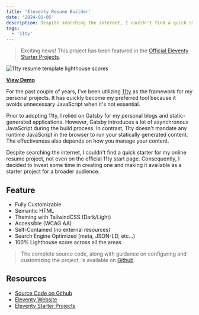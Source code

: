 ```yaml
---
title: 'Eleventy Resume Builder'
date: '2024-01-05'
description: Despite searching the internet, I couldn't find a quick starter for my online resume project, not even on the official 11ty start page. Consequently, I decided to invest some time in creating one and making it available as a starter project for a broader audience.
tags:
  - '11ty'
---
```


> Exciting news! This project has been featured in the [Official Eleventy Starter Projects](https://www.11ty.dev/docs/starter/).

![11ty resume template lighthouse scores](/assets/images/blog/11ty-resume-template-lighthouse-score.png "11ty resume template lighthouse scores")

**[View Demo](https://www.gurpreetsingh.me/)**

For the past couple of years, I've been utilizing [11ty](https://www.11ty.dev/) as the framework for my personal projects. It has quickly become my preferred tool because it avoids unnecessary JavaScript when it's not essential.

Prior to adopting 11ty, I relied on Gatsby for my personal blogs and static-generated applications. However, Gatsby introduces a lot of asynchronous JavaScript during the build process. In contrast, 11ty doesn't mandate any runtime JavaScript in the browser to run your statically generated content. The effectiveness also depends on how you manage your content.

Despite searching the internet, I couldn't find a quick starter for my online resume project, not even on the official 11ty start page. Consequently, I decided to invest some time in creating one and making it available as a starter project for a broader audience.

## Feature

- Fully Customizable
- Semantic HTML
- Theming with TailwindCSS (Dark/Light)
- Accessible (WCAG AA)
- Self-Contained (no external resources)
- Search Engine Optimized (meta, JSON-LD, etc...)
- 100% Lighthouse score across all the areas

> The complete source code, along with guidance on configuring and customizing the project, is available on [Github](https://github.com/learnwithgurpreet/11ty-resume-template).

## Resources

- [Source Code on Github](https://github.com/learnwithgurpreet/11ty-resume-template)
- [Eleventy Website](https://www.11ty.dev/)
- [Eleventy Starter Projects](https://www.11ty.dev/docs/starter/)

